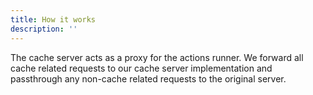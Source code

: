 ```yaml
---
title: How it works
description: ''
---
```


The cache server acts as a proxy for the actions runner. We forward all cache related requests to our cache server implementation and passthrough any non-cache related requests to the original server.